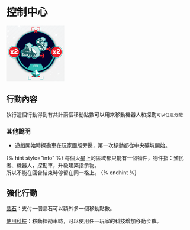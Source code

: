 # 控制中心

![](<../../../../../.gitbook/assets/image (12).png>)

## 行動內容

執行這個行動得到有共計兩個移動點數可以用來移動機器人和探勘`可以任意分配`

### 其他說明

* 遊戲開始時探勘車在玩家圖版旁邊，第一次移動都從中央礦坑開始。

{% hint style="info" %}
每個火星上的區域都只能有一個物件，物件指：殖民者、機器人，探勘車，升級建築指示物。\
所以不能在回合結束時停留在同一格上。
{% endhint %}

## 強化行動

[晶石](crystal.md)：支付一個晶石可以額外多一個移動點數。

[使用科技](../../orbital-station-main-actions/research-and-development/using-tech-tiles.md#shi-yong-ke-ji)：移動探勘車時，可以使用任一玩家的科技增加移動步數。





